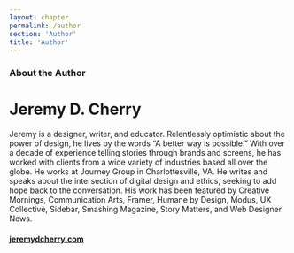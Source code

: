 ```yaml
---
layout: chapter
permalink: /author
section: 'Author'
title: 'Author'
---
```


<div class="author" markdown="1">
	
### About the Author

# Jeremy D. Cherry

Jeremy is a designer, writer, and educator. Relentlessly optimistic about the power of design, he lives by the words “A better way is possible.”  With over a decade of experience telling stories through brands and screens, he has worked with clients from a wide variety of industries based all over the globe. He works at Journey Group in Charlottesville, VA. He writes and speaks about the intersection of digital design and ethics, seeking to add hope back to the conversation. His work has been featured by Creative Mornings, Communication Arts, Framer, Humane by Design, Modus, UX Collective, Sidebar, Smashing Magazine, Story Matters, and Web Designer News.

#### <a href="https://jeremydcherry.com">jeremydcherry.com</a>

</div>